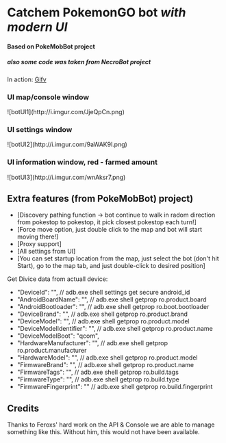 <h1>Catchem PokemonGO bot <i>with modern UI</i></h1>
<h4>Based on PokeMobBot project</h4>
<h5>also some code was taken from NecroBot project</h5>

In action: [Gifv](http://i.imgur.com/UXGkHS4.gifv)
<h3>UI map/console window</h3>
![botUI1](http://i.imgur.com/JjeQpCn.png)
<h3>UI settings window</h3>
![botUI2](http://i.imgur.com/9aWAK9l.png)
<h3>UI information window, red - farmed amount</h3>
![botUI3](http://i.imgur.com/wnAksr7.png)

<h2>Extra features (from PokeMobBot) project)</h2>

 - [Discovery pathing function -> bot continue to walk in radom direction from pokestop to pokestop, it pick closest pokestop each turn!]
 - [Force move option, just double click to the map and bot will start moving there!]
 - [Proxy support]
 - [All settings from UI]
 - [You can set startup location from the map, just select the bot (don't hit Start), go to the map tab, and just double-click to desired position]
 
Get Divice data from actuall device:
- "DeviceId": "", // adb.exe shell settings get secure android_id
- "AndroidBoardName": "", // adb.exe shell getprop ro.product.board
- "AndroidBootloader": "", // adb.exe shell getprop ro.boot.bootloader
- "DeviceBrand": "", // adb.exe shell getprop ro.product.brand
- "DeviceModel": "", // adb.exe shell getprop ro.product.model
- "DeviceModelIdentifier": "", // adb.exe shell getprop ro.product.name
- "DeviceModelBoot": "qcom",
- "HardwareManufacturer": "", // adb.exe shell getprop ro.product.manufacturer
- "HardwareModel": "", // adb.exe shell getprop ro.product.model
- "FirmwareBrand": "", // adb.exe shell getprop ro.product.name
- "FirmwareTags": "", // adb.exe shell getprop ro.build.tags
- "FirmwareType": "", // adb.exe shell getprop ro.build.type
- "FirmwareFingerprint": "" // adb.exe shell getprop ro.build.fingerprint

<h2>Credits</h2>
Thanks to Feroxs' hard work on the API & Console we are able to manage something like this.
Without him, this would not have been available.
 


